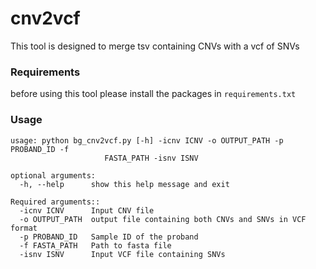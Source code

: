 # cnv2vcf

This tool is designed to merge tsv containing CNVs with a vcf of SNVs

### Requirements
before using this tool please install the packages in `requirements.txt`

### Usage
```
usage: python bg_cnv2vcf.py [-h] -icnv ICNV -o OUTPUT_PATH -p PROBAND_ID -f
                     FASTA_PATH -isnv ISNV

optional arguments:
  -h, --help      show this help message and exit

Required arguments::
  -icnv ICNV      Input CNV file
  -o OUTPUT_PATH  output file containing both CNVs and SNVs in VCF format
  -p PROBAND_ID   Sample ID of the proband
  -f FASTA_PATH   Path to fasta file
  -isnv ISNV      Input VCF file containing SNVs
```
